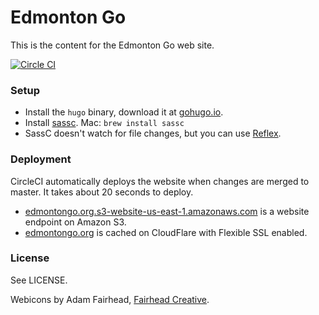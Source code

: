 Edmonton Go
===========

This is the content for the Edmonton Go web site.

[![Circle CI](https://circleci.com/gh/edmontongo/edmontongo.org.svg?style=svg)](https://circleci.com/gh/edmontongo/edmontongo.org)

### Setup

* Install the `hugo` binary, download it at [gohugo.io](https://gohugo.io/).
* Install [sassc](https://github.com/sass/sassc).
  Mac: `brew install sassc`
* SassC doesn't watch for file changes, but you can use [Reflex](https://github.com/cespare/reflex).

### Deployment

CircleCI automatically deploys the website when changes are merged to master. It takes about 20 seconds to deploy.

* [edmontongo.org.s3-website-us-east-1.amazonaws.com](http://edmontongo.org.s3-website-us-east-1.amazonaws.com/) is a website endpoint on Amazon S3.
* [edmontongo.org](https://edmontongo.org/) is cached on CloudFlare with Flexible SSL enabled.

### License

See LICENSE.

Webicons by Adam Fairhead, [Fairhead Creative](http://fairheadcreative.com/).
